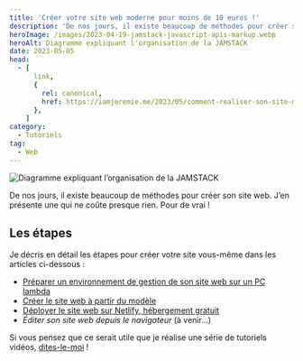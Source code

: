 ```yaml
---
title: 'Créer votre site web moderne pour moins de 10 euros !'
description: 'De nos jours, il existe beaucoup de méthodes pour créer son site web. J’en présente une qui ne coûte presque rien. Pour de vrai !'
heroImage: /images/2023-04-19-jamstack-javascript-apis-markup.webp
heroAlt: Diagramme expliquant l'organisation de la JAMSTACK
date: 2023-05-05
head:
  - [
      link,
      {
        rel: canonical,
        href: https://iamjeremie.me/2023/05/comment-realiser-son-site-moderne-et-rapide/,
      },
    ]
category:
  - Tutoriels
tag:
  - Web
---
```


![Diagramme expliquant l’organisation de la JAMSTACK](/images/2023-04-19-jamstack-javascript-apis-markup.webp 'Image issue de l\'article ["New to Jamstack? Everything You Need to Know to Get Started"](https://snipcart.com/blog/jamstack) de Snipcart.')

De nos jours, il existe beaucoup de méthodes pour créer son site web. J’en présente une qui ne coûte presque rien. Pour de vrai !

<!-- more -->

## Les étapes

Je décris en détail les étapes pour créer votre site vous-même dans les articles ci-dessous :

- [Préparer un environnement de gestion de son site web sur un PC lambda](../preparer-un-env-pour-un-site-moderne-rapide/README.md)
- [Créer le site web à partir du modèle](../creer-son-site-moderne-rapide/README.md)
- [Déployer le site web sur Netlify, hébergement gratuit](../deployer-son-site-moderne-rapide/README.md)
- _Éditer son site web depuis le navigateur_ (à venir...)
<!-- - [Éditer son site web depuis le navigateur](../editer-son-site-web-avec-netlifycms/README.md) -->

Si vous pensez que ce serait utile que je réalise une série de tutoriels vidéos, [dites-le-moi](../../../page/contactez-moi/README.md) !
